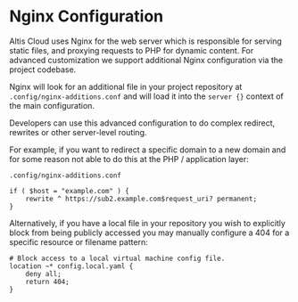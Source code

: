 # Nginx Configuration

Altis Cloud uses Nginx for the web server which is responsible for serving static files, and proxying requests to PHP for dynamic content. For advanced customization we support additional Nginx configuration via the project codebase.

Nginx will look for an additional file in your project repository at `.config/nginx-additions.conf` and will load it into the `server {}` context of the main configuration.

Developers can use this advanced configuration to do complex redirect, rewrites or other server-level routing.

For example, if you want to redirect a specific domain to a new domain and for some reason not able to do this at the PHP / application layer:

`.config/nginx-additions.conf`

```
if ( $host = "example.com" ) {
    rewrite ^ https://sub2.example.com$request_uri? permanent;
}
```

Alternatively, if you have a local file in your repository you wish to explicitly block from being publicly accessed you may manually configure a 404 for a specific resource or filename pattern:

```
# Block access to a local virtual machine config file.
location ~* config.local.yaml {
    deny all;
    return 404;
}
```